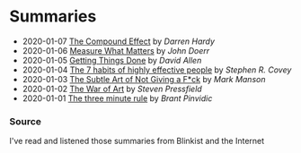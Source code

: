 # Summaries

* 2020-01-07 [The Compound Effect](https://www.amazon.com/dp/159315724X/) by _Darren Hardy_
* 2020-01-06 [Measure What Matters](amazon.es/Measure-What-Matters-Google-Foundation/dp/0525536221) by _John Doerr_
* 2020-01-05 [Getting Things Done](https://www.amazon.es/Getting-Things-Done-Arts-Stresss/dp/0349408947/) by _David Allen_
* 2020-01-04 [The 7 habits of highly effective people](https://www.amazon.es/Seven-Habits-Highly-Effective-People/dp/1416502491/) by _Stephen R. Covey_
* 2020-01-03 [The Subtle Art of Not Giving a F*ck](https://www.amazon.es/Subtle-Art-Not-Giving/dp/0062641549/) by _Mark Manson_
* 2020-01-02 [The War of Art](https://www.amazon.com/dp/1936891026) by _Steven Pressfield_
* 2020-01-01 [The three minute rule](https://www.amazon.com/dp/0525540725/) by _Brant Pinvidic_


### Source

I've read and listened those summaries from Blinkist and the Internet
